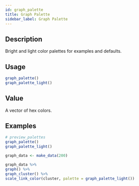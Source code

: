 ```yaml
---
id: graph_palette
title: Graph Palette
sidebar_label: Graph Palette
---
```


## Description

Bright and light color palettes for examples and defaults.


## Usage

```r
graph_palette()
graph_palette_light()
```


## Value

A vector of hex colors.


## Examples

```r
# preview_palettes
graph_palette()
graph_palette_light()

graph_data <- make_data(200)

graph_data %>%
graph() %>%
graph_cluster() %>%
scale_link_color(cluster, palette = graph_palette_light())
```


